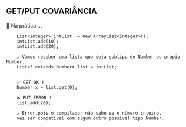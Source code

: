 ## GET/PUT COVARIÂNCIA



 📍 Na prática ... 


        List<Integer> intList  = new ArrayList<Integer>();
        intList.add(10);
        intList.add(20);

        ⚠️ Vamos receber uma lista que seja subtipo de Number ou propio Number. 
        List<? extends Number> list = intList;
         
        
        ✅ GET OK !         
        Number x = list.get(0);

        ❌ PUT ERROR !
        list.add(20);

        ⚠️ Error,pois o compilador não sabe se o número inteiro,
        vai ser compatível com algum outro possível tipo Number.


        
